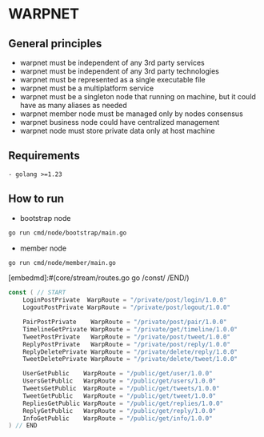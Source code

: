 # WARPNET
## General principles
- warpnet must be independent of any 3rd party services
- warpnet must be independent of any 3rd party technologies
- warpnet must be represented as a single executable file
- warpnet must be a multiplatform service
- warpnet must be a singleton node that running on machine, but it could have as many aliases as needed
- warpnet member node must be managed only by nodes consensus
- warpnet business node could have centralized management
- warpnet node must store private data only at host machine

## Requirements
    - golang >=1.23

## How to run
- bootstrap node
```bash 
go run cmd/node/bootstrap/main.go
```
- member node
```bash 
go run cmd/node/member/main.go
```

[embedmd]:#(core/stream/routes.go go /const/ /END/)
```go
const ( // START
	LoginPostPrivate  WarpRoute = "/private/post/login/1.0.0"
	LogoutPostPrivate WarpRoute = "/private/post/logout/1.0.0"

	PairPostPrivate    WarpRoute = "/private/post/pair/1.0.0"
	TimelineGetPrivate WarpRoute = "/private/get/timeline/1.0.0"
	TweetPostPrivate   WarpRoute = "/private/post/tweet/1.0.0"
	ReplyPostPrivate   WarpRoute = "/private/post/reply/1.0.0"
	ReplyDeletePrivate WarpRoute = "/private/delete/reply/1.0.0"
	TweetDeletePrivate WarpRoute = "/private/delete/tweet/1.0.0"

	UserGetPublic    WarpRoute = "/public/get/user/1.0.0"
	UsersGetPublic   WarpRoute = "/public/get/users/1.0.0"
	TweetsGetPublic  WarpRoute = "/public/get/tweets/1.0.0"
	TweetGetPublic   WarpRoute = "/public/get/tweet/1.0.0"
	RepliesGetPublic WarpRoute = "/public/get/replies/1.0.0"
	ReplyGetPublic   WarpRoute = "/public/get/reply/1.0.0"
	InfoGetPublic    WarpRoute = "/public/get/info/1.0.0"
) // END
```
